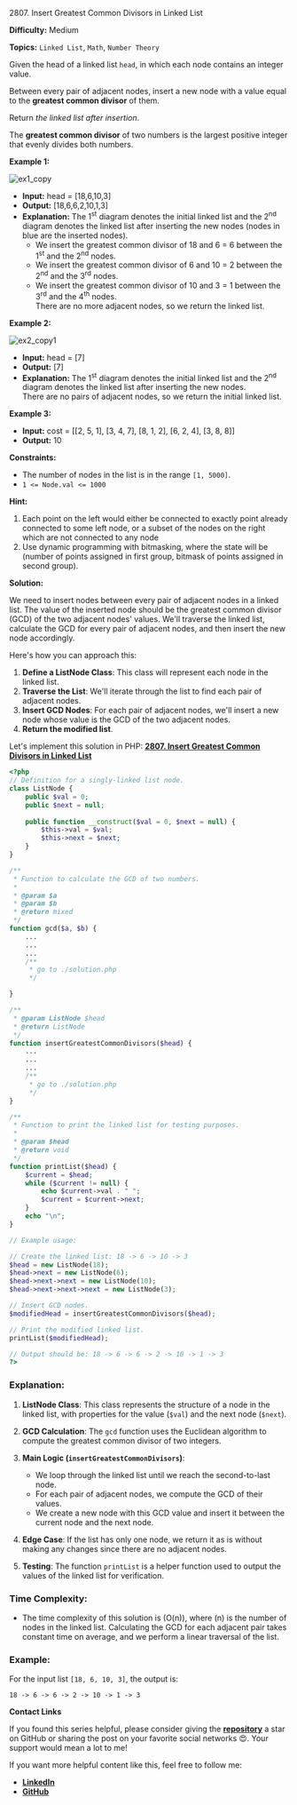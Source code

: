 2807\. Insert Greatest Common Divisors in Linked List

**Difficulty:** Medium

**Topics:** `Linked List`, `Math`, `Number Theory`

Given the head of a linked list `head`, in which each node contains an integer value.

Between every pair of adjacent nodes, insert a new node with a value equal to the **greatest common divisor** of them.

Return _the linked list after insertion_.

The **greatest common divisor** of two numbers is the largest positive integer that evenly divides both numbers.

**Example 1:**

![ex1_copy](https://assets.leetcode.com/uploads/2023/07/18/ex1_copy.png)

- **Input:** head = [18,6,10,3]
- **Output:** [18,6,6,2,10,1,3]
- **Explanation:** The 1<sup>st</sup> diagram denotes the initial linked list and the 2<sup>nd</sup> diagram denotes the linked list after inserting the new nodes (nodes in blue are the inserted nodes).
  - We insert the greatest common divisor of 18 and 6 = 6 between the 1<sup>st</sup> and the 2<sup>nd</sup> nodes.
  - We insert the greatest common divisor of 6 and 10 = 2 between the 2<sup>nd</sup> and the 3<sup>rd</sup> nodes.
  - We insert the greatest common divisor of 10 and 3 = 1 between the 3<sup>rd</sup> and the 4<sup>th</sup> nodes.\
    There are no more adjacent nodes, so we return the linked list.

**Example 2:**

![ex2_copy1](https://assets.leetcode.com/uploads/2023/07/18/ex2_copy1.png)

- **Input:** head = [7]
- **Output:** [7]
- **Explanation:** The 1<sup>st</sup> diagram denotes the initial linked list and the 2<sup>nd</sup> diagram denotes the linked list after inserting the new nodes.\
  There are no pairs of adjacent nodes, so we return the initial linked list.


**Example 3:**

- **Input:** cost = [[2, 5, 1], [3, 4, 7], [8, 1, 2], [6, 2, 4], [3, 8, 8]]
- **Output:** 10



**Constraints:**

- The number of nodes in the list is in the range `[1, 5000]`.
- `1 <= Node.val <= 1000`


**Hint:**
1. Each point on the left would either be connected to exactly point already connected to some left node, or a subset of the nodes on the right which are not connected to any node
2. Use dynamic programming with bitmasking, where the state will be (number of points assigned in first group, bitmask of points assigned in second group).



**Solution:**

We need to insert nodes between every pair of adjacent nodes in a linked list. The value of the inserted node should be the greatest common divisor (GCD) of the two adjacent nodes' values. We'll traverse the linked list, calculate the GCD for every pair of adjacent nodes, and then insert the new node accordingly.

Here's how you can approach this:

1. **Define a ListNode Class**: This class will represent each node in the linked list.
2. **Traverse the List**: We'll iterate through the list to find each pair of adjacent nodes.
3. **Insert GCD Nodes**: For each pair of adjacent nodes, we'll insert a new node whose value is the GCD of the two adjacent nodes.
4. **Return the modified list**.

Let's implement this solution in PHP: **[2807. Insert Greatest Common Divisors in Linked List](https://github.com/mah-shamim/leet-code-in-php/tree/main/algorithms/002807-insert-greatest-common-divisors-in-linked-list/solution.php)**

```php
<?php
// Definition for a singly-linked list node.
class ListNode {
    public $val = 0;
    public $next = null;
    
    public function __construct($val = 0, $next = null) {
        $this->val = $val;
        $this->next = $next;
    }
}

/**
 * Function to calculate the GCD of two numbers.
 *
 * @param $a
 * @param $b
 * @return mixed
 */
function gcd($a, $b) {
    ...
    ...
    ...
    /**
     * go to ./solution.php
     */

}

/**
 * @param ListNode $head
 * @return ListNode
 */
function insertGreatestCommonDivisors($head) {
    ...
    ...
    ...
    /**
     * go to ./solution.php
     */
}

/**
 * Function to print the linked list for testing purposes.
 * 
 * @param $head
 * @return void
 */
function printList($head) {
    $current = $head;
    while ($current != null) {
        echo $current->val . " ";
        $current = $current->next;
    }
    echo "\n";
}

// Example usage:

// Create the linked list: 18 -> 6 -> 10 -> 3
$head = new ListNode(18);
$head->next = new ListNode(6);
$head->next->next = new ListNode(10);
$head->next->next->next = new ListNode(3);

// Insert GCD nodes.
$modifiedHead = insertGreatestCommonDivisors($head);

// Print the modified linked list.
printList($modifiedHead);

// Output should be: 18 -> 6 -> 6 -> 2 -> 10 -> 1 -> 3
?>
```

### Explanation:

1. **ListNode Class**: This class represents the structure of a node in the linked list, with properties for the value (`$val`) and the next node (`$next`).

2. **GCD Calculation**: The `gcd` function uses the Euclidean algorithm to compute the greatest common divisor of two integers.

3. **Main Logic (`insertGreatestCommonDivisors`)**:
   - We loop through the linked list until we reach the second-to-last node.
   - For each pair of adjacent nodes, we compute the GCD of their values.
   - We create a new node with this GCD value and insert it between the current node and the next node.

4. **Edge Case**: If the list has only one node, we return it as is without making any changes since there are no adjacent nodes.

5. **Testing**: The function `printList` is a helper function used to output the values of the linked list for verification.

### Time Complexity:
- The time complexity of this solution is \(O(n)\), where \(n\) is the number of nodes in the linked list. Calculating the GCD for each adjacent pair takes constant time on average, and we perform a linear traversal of the list.

### Example:
For the input list `[18, 6, 10, 3]`, the output is:
```
18 -> 6 -> 6 -> 2 -> 10 -> 1 -> 3
```

**Contact Links**

If you found this series helpful, please consider giving the **[repository](https://github.com/mah-shamim/leet-code-in-php)** a star on GitHub or sharing the post on your favorite social networks 😍. Your support would mean a lot to me!

If you want more helpful content like this, feel free to follow me:

- **[LinkedIn](https://www.linkedin.com/in/arifulhaque/)**
- **[GitHub](https://github.com/mah-shamim)**
